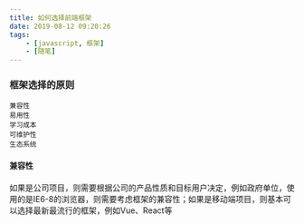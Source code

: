 ```yaml
---
title: 如何选择前端框架
date: 2019-08-12 09:20:26
tags: 
    - [javascript, 框架]
    - [随笔]
---
```


### 框架选择的原则

    兼容性
    易用性
    学习成本
    可维护性
    生态系统

#### 兼容性

如果是公司项目，则需要根据公司的产品性质和目标用户决定，例如政府单位，使用的是IE6-8的浏览器，则需要考虑框架的兼容性；如果是移动端项目，则基本可以选择最新最流行的框架，例如Vue、React等
